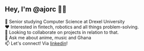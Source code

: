 ## Hey, I'm @ajorc 👋🏾
 
🌱 Senior studying Computer Science at Drexel University </br>
❤️ Interested in fintech, robotics and all things problem-solving. </br>
👯 Looking to collaborate on projects in relation to that. </br>
💬 Ask me about anime, music and Ghana </br>
📫 Let's connect! Via [linkedin](https://www.linkedin.com/in/maocran/)!



